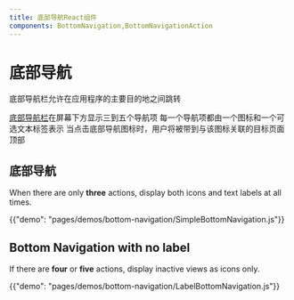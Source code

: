 ```yaml
---
title: 底部导航React组件
components: BottomNavigation,BottomNavigationAction
---
```

# 底部导航

<p class="description">底部导航栏允许在应用程序的主要目的地之间跳转</p>

[底部导航栏](https://material.io/design/components/bottom-navigation.html)在屏幕下方显示三到五个导航项 每一个导航项都由一个图标和一个可选文本标签表示 当点击底部导航图标时，用户将被带到与该图标关联的目标页面顶部

## 底部导航

When there are only **three** actions, display both icons and text labels at all times.

{{"demo": "pages/demos/bottom-navigation/SimpleBottomNavigation.js"}}

## Bottom Navigation with no label

If there are **four** or **five** actions, display inactive views as icons only.

{{"demo": "pages/demos/bottom-navigation/LabelBottomNavigation.js"}}